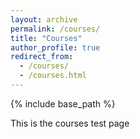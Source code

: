 ```yaml
---
layout: archive
permalink: /courses/
title: "Courses"
author_profile: true
redirect_from: 
  - /courses/
  - /courses.html
---
```


{% include base_path %}

This is the courses test page
